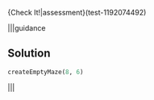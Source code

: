 
{Check It!|assessment}(test-1192074492)

|||guidance
## Solution

```python
createEmptyMaze(8, 6)
```

|||
